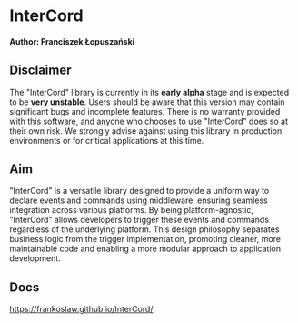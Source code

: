 # InterCord

#### Author: Franciszek Łopuszański <!-- {docsify-ignore} -->

## Disclaimer

The "InterCord" library is currently in its **early alpha** stage and is expected to be **very unstable**. Users should be aware that this version may contain significant bugs and incomplete features. There is no warranty provided with this software, and anyone who chooses to use "InterCord" does so at their own risk. We strongly advise against using this library in production environments or for critical applications at this time.

## Aim

"InterCord" is a versatile library designed to provide a uniform way to declare events and commands using middleware, ensuring seamless integration across various platforms. By being platform-agnostic, "InterCord" allows developers to trigger these events and commands regardless of the underlying platform. This design philosophy separates business logic from the trigger implementation, promoting cleaner, more maintainable code and enabling a more modular approach to application development.

## Docs

https://frankoslaw.github.io/InterCord/
